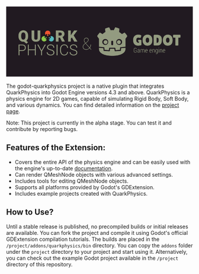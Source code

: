 ![](./project_logo.png)

The godot-quarkphysics project is a native plugin that integrates QuarkPhysics into Godot Engine versions 4.3 and above.
QuarkPhysics is a physics engine for 2D games, capable of simulating Rigid Body, Soft Body, and various dynamics. You can find detailed information on the [project page](https://github.com/erayzesen/QuarkPhysics).

Note: This project is currently in the alpha stage. You can test it and contribute by reporting bugs.

## Features of the Extension:

* Covers the entire API of the physics engine and can be easily used with the engine's up-to-date [documentation](https://erayzesen.github.io/QuarkPhysics/documentation/).
* Can render QMeshNode objects with various advanced settings.
* Includes tools for editing QMeshNode objects.
* Supports all platforms provided by Godot's GDExtension.
* Includes example projects created with QuarkPhysics.

## How to Use? 

Until a stable release is published, no precompiled builds or initial releases are available. You can fork the project and compile it using Godot's official GDExtension compilation tutorials. The builds are placed in the `/project/addons/quarkphysics/bin` directory. You can copy the `addons` folder under the `project` directory to your project and start using it. Alternatively, you can check out the example Godot project available in the `/project` directory of this repository.



